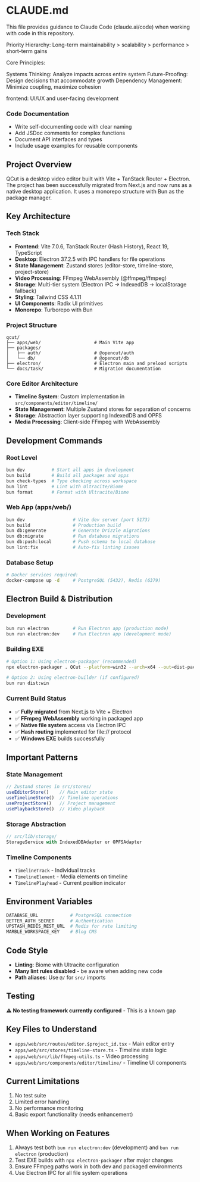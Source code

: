 # CLAUDE.md

This file provides guidance to Claude Code (claude.ai/code) when working with code in this repository.

Priority Hierarchy: Long-term maintainability > scalability > performance > short-term gains

Core Principles:

Systems Thinking: Analyze impacts across entire system
Future-Proofing: Design decisions that accommodate growth
Dependency Management: Minimize coupling, maximize cohesion

frontend: UI/UX and user-facing development

### Code Documentation
- Write self-documenting code with clear naming
- Add JSDoc comments for complex functions
- Document API interfaces and types
- Include usage examples for reusable components

## Project Overview

QCut is a desktop video editor built with Vite + TanStack Router + Electron. The project has been successfully migrated from Next.js and now runs as a native desktop application. It uses a monorepo structure with Bun as the package manager.

## Key Architecture

### Tech Stack
- **Frontend**: Vite 7.0.6, TanStack Router (Hash History), React 19, TypeScript
- **Desktop**: Electron 37.2.5 with IPC handlers for file operations
- **State Management**: Zustand stores (editor-store, timeline-store, project-store)
- **Video Processing**: FFmpeg WebAssembly (@ffmpeg/ffmpeg)
- **Storage**: Multi-tier system (Electron IPC → IndexedDB → localStorage fallback)
- **Styling**: Tailwind CSS 4.1.11
- **UI Components**: Radix UI primitives
- **Monorepo**: Turborepo with Bun

### Project Structure
```
qcut/
├── apps/web/                    # Main Vite app
├── packages/
│   ├── auth/                    # @opencut/auth
│   └── db/                      # @opencut/db
├── electron/                    # Electron main and preload scripts
└── docs/task/                   # Migration documentation
```



### Core Editor Architecture
- **Timeline System**: Custom implementation in `src/components/editor/timeline/`
- **State Management**: Multiple Zustand stores for separation of concerns
- **Storage**: Abstraction layer supporting IndexedDB and OPFS
- **Media Processing**: Client-side FFmpeg with WebAssembly

## Development Commands

### Root Level
```bash
bun dev          # Start all apps in development
bun build        # Build all packages and apps
bun check-types  # Type checking across workspace
bun lint         # Lint with Ultracite/Biome
bun format       # Format with Ultracite/Biome
```

### Web App (apps/web/)
```bash
bun dev                  # Vite dev server (port 5173)
bun build                # Production build
bun db:generate          # Generate Drizzle migrations
bun db:migrate           # Run database migrations
bun db:push:local        # Push schema to local database
bun lint:fix             # Auto-fix linting issues
```

### Database Setup
```bash
# Docker services required:
docker-compose up -d     # PostgreSQL (5432), Redis (6379)
```

## Electron Build & Distribution

### Development
```bash
bun run electron         # Run Electron app (production mode)
bun run electron:dev     # Run Electron app (development mode)
```

### Building EXE
```bash
# Option 1: Using electron-packager (recommended)
npx electron-packager . QCut --platform=win32 --arch=x64 --out=dist-packager --overwrite

# Option 2: Using electron-builder (if configured)
bun run dist:win
```

### Current Build Status
- ✅ **Fully migrated** from Next.js to Vite + Electron
- ✅ **FFmpeg WebAssembly** working in packaged app
- ✅ **Native file system** access via Electron IPC
- ✅ **Hash routing** implemented for file:// protocol
- ✅ **Windows EXE** builds successfully

## Important Patterns

### State Management
```typescript
// Zustand stores in src/stores/
useEditorStore()    // Main editor state
useTimelineStore()  // Timeline operations
useProjectStore()   // Project management
usePlaybackStore()  // Video playback
```

### Storage Abstraction
```typescript
// src/lib/storage/
StorageService with IndexedDBAdapter or OPFSAdapter
```

### Timeline Components
- `TimelineTrack` - Individual tracks
- `TimelineElement` - Media elements on timeline
- `TimelinePlayhead` - Current position indicator

## Environment Variables
```bash
DATABASE_URL            # PostgreSQL connection
BETTER_AUTH_SECRET      # Authentication
UPSTASH_REDIS_REST_URL  # Redis for rate limiting
MARBLE_WORKSPACE_KEY    # Blog CMS
```

## Code Style
- **Linting**: Biome with Ultracite configuration
- **Many lint rules disabled** - be aware when adding new code
- **Path aliases**: Use `@/` for `src/` imports

## Testing
**⚠️ No testing framework currently configured** - This is a known gap

## Key Files to Understand
- `apps/web/src/routes/editor.$project_id.tsx` - Main editor entry
- `apps/web/src/stores/timeline-store.ts` - Timeline state logic
- `apps/web/src/lib/ffmpeg-utils.ts` - Video processing
- `apps/web/src/components/editor/timeline/` - Timeline UI components

## Current Limitations
1. No test suite
2. Limited error handling
3. No performance monitoring
4. Basic export functionality (needs enhancement)

## When Working on Features
1. Always test both `bun run electron:dev` (development) and `bun run electron` (production)
2. Test EXE builds with `npx electron-packager` after major changes
3. Ensure FFmpeg paths work in both dev and packaged environments
4. Use Electron IPC for all file system operations